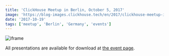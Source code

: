 ```yaml
---
title: 'ClickHouse Meetup in Berlin, October 5, 2017'
image: 'https://blog-images.clickhouse.tech/en/2017/clickhouse-meetup-in-berlin-october-5-2017/main.jpg'
date: '2017-10-19'
tags: ['meetup', 'Berlin', 'Germany', 'events']
---
```


![iframe](https://www.youtube.com/embed/videoseries?list=PL0Z2YDlm0b3hO_3kCUFZLdcIQuI3gghZ8)

All presentations are available for download at [the event page](https://events.yandex.com/events/meetings/05-10-2017/).
